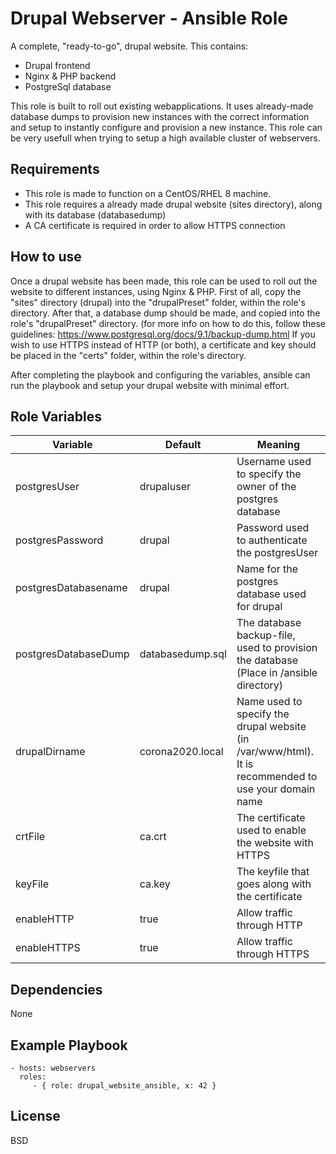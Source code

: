 Drupal Webserver - Ansible Role
=========

A complete, "ready-to-go", drupal website.
This contains:
- Drupal frontend
- Nginx & PHP backend
- PostgreSql database

This role is built to roll out existing webapplications. It uses already-made database dumps to provision new instances with the correct information and setup to instantly configure and provision a new instance.
This role can be very usefull when trying to setup a high available cluster of webservers.

Requirements
------------

- This role is made to function on a CentOS/RHEL 8 machine.
- This role requires a already made drupal website (sites directory), along with its database (databasedump)
- A CA certificate is required in order to allow HTTPS connection

How to use
------------

Once a drupal website has been made, this role can be used to roll out the website to different instances, using Nginx & PHP.
First of all, copy the "sites" directory (drupal) into the "drupalPreset" folder, within the role's directory.
After that, a database dump should be made, and copied into the role's "drupalPreset" directory. (for more info on how to do this, follow these guidelines: https://www.postgresql.org/docs/9.1/backup-dump.html
If you wish to use HTTPS instead of HTTP (or both), a certificate and key should be placed in the "certs" folder, within the role's directory.

After completing the playbook and configuring the variables, ansible can run the playbook and setup your drupal website with minimal effort.

Role Variables
--------------

| Variable             | Default          | Meaning                                                                                |
|----------------------|------------------|----------------------------------------------------------------------------------------|
| postgresUser         | drupaluser       | Username used to specify the owner of the postgres database                            |
| postgresPassword     | drupal           | Password used to authenticate the postgresUser                                         |
| postgresDatabasename | drupal           | Name for the postgres database used for drupal                                         |
| postgresDatabaseDump | databasedump.sql | The database backup-file, used to provision the database (Place in /ansible directory) |
| drupalDirname        | corona2020.local | Name used to specify the drupal website (in /var/www/html). It is recommended to use your domain name |
| crtFile              | ca.crt           | The certificate used to enable the website with HTTPS                                  |
| keyFile              | ca.key           | The keyfile that goes along with the certificate                                       |
| enableHTTP           | true             | Allow traffic through HTTP                                                             |
| enableHTTPS          | true             | Allow traffic through HTTPS                                                            |

Dependencies
------------

None

Example Playbook
----------------

    - hosts: webservers
      roles:
         - { role: drupal_website_ansible, x: 42 }

License
-------

BSD
